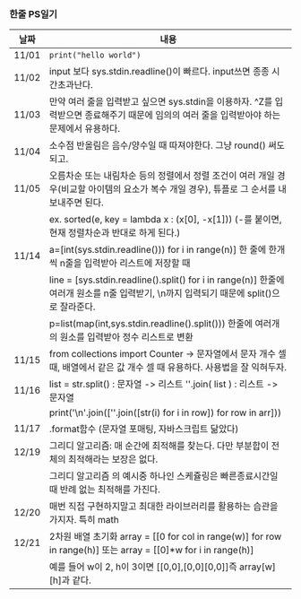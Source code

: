 ### 한줄 PS일기

날짜 | 내용
------------ | ------------- 
11/01 | ```print("hello world") ```
11/02 | input 보다 sys.stdin.readline()이 빠르다. input쓰면 종종 시간초과난다.
11/03 | 만약 여러 줄을 입력받고 싶으면 sys.stdin을 이용하자. ^Z를 입력받으면 종료해주기 때문에 임의의 여러 줄을 입력받아야 하는 문제에서 유용하다.
11/04 | 소수점 반올림은 음수/양수일 때 따져야한다. 그냥 round() 써도되고.
11/05 | 오름차순 또는 내림차순 등의 정렬에서 정렬 조건이 여러 개일 경우(비교할 아이템의 요소가 복수 개일 경우), 튜플로 그 순서를 내보내주면 된다.  
 || ex. sorted(e, key = lambda x : (x[0], -x[1])) (-를 붙이면, 현재 정렬차순과 반대로 하게 된다.)
 11/14 | a=[int(sys.stdin.readline())) for i in range(n)] 한 줄에 한개 씩 n줄을 입력받아 리스트에 저장할 때
 || line = [sys.stdin.readline().split() for i in range(n)] 한줄에 여러개 원소를 n줄 입력받기, \n까지 입력되기 때문에 split()으로 잘라준다.
 || p=list(map(int,sys.stdin.readline().split())) 한줄에 여러개의 원소를 입력받아 정수 리스트로 변환
11/15 | from collections import Counter -> 문자열에서 문자 개수 셀 때, 배열에서 같은 값 개수 셀 때 유용하다. 사용법을 잘 익혀두자.
11/16 | list = str.split() : 문자열 -> 리스트 ''.join( list ) : 리스트 -> 문자열
|| print('\n'.join([''.join([str(i) for i in row]) for row in arr]))
11/17 | .format함수 (문자열 포매팅, 자바스크립트 닮았다)
12/19 | 그리디 알고리즘: 매 순간에 최적해를 찾는다. 다만 부분합이 전체의 최적해라는 보장은 없다.
 || 그리디 알고리즘 의 예시중 하나인 스케쥴링은 빠른종료시간일 때 반례 없는 최적해를 가진다.
12/20 | 매번 직접 구현하지말고 최대한 라이브러리를 활용하는 습관을 가지자. 특히 math
12/21 | 2차원 배열 초기화 array = [[0 for col in range(w)] for row in range(h)] 또는 array = [[0]*w for i in range(h)]
|| 예를 들어 w이 2, h이 3이면 [[0,0],[0,0][0,0]]즉 array[w][h]과 같다.
